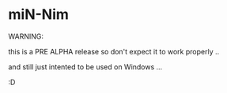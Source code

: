 # miN-Nim

WARNING:

  this is a PRE ALPHA release so don't expect it to work properly ..
  
  and still just intented to be used on Windows ... 
    
:D
